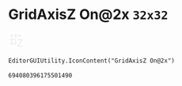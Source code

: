 # GridAxisZ On@2x `32x32`
<img src="/img/GridAxisZ%20On@2x.png" width=32 height=32>

``` CSharp
EditorGUIUtility.IconContent("GridAxisZ On@2x")
```
```
694080396175501490
```
